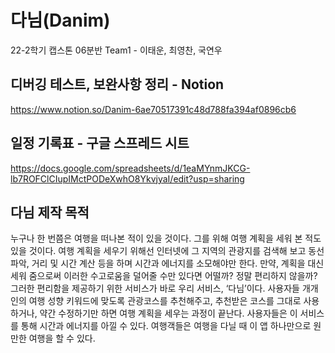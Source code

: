 # 다님(Danim)

22-2학기 캡스톤 06분반 Team1 - 이태운, 최영찬, 국연우

## 디버깅 테스트, 보완사항 정리 - Notion

https://www.notion.so/Danim-6ae70517391c48d788fa394af0896cb6

## 일정 기록표 - 구글 스프레드 시트

https://docs.google.com/spreadsheets/d/1eaMYnmJKCG-lb7ROFClCIupIMctPODeXwhO8YkvjyaI/edit?usp=sharing

## 다님 제작 목적

 누구나 한 번쯤은 여행을 떠나본 적이 있을 것이다. 그를 위해 여행 계획을 세워 본 적도 있을 것이다. 여행 계획을 세우기 위해선 인터넷에 그 지역의 관광지를 검색해 보고 동선 파악, 거리 및 시간 계산 등을 하며 시간과 에너지를 소모해야만 한다. 만약, 계획을 대신 세워 줌으로써 이러한 수고로움을 덜어줄 수만 있다면 어떨까? 정말 편리하지 않을까?
 그러한 편리함을 제공하기 위한 서비스가 바로 우리 서비스, ‘다님’이다. 사용자들 개개인의 여행 성향 키워드에 맞도록 관광코스를 추천해주고, 추천받은 코스를 그대로 사용하거나, 약간 수정하기만 하면 여행 계획을 세우는 과정이 끝난다. 사용자들은 이 서비스를 통해 시간과 에너지를 아낄 수 있다. 여행객들은 여행을 다닐 때 이 앱 하나만으로 원만한 여행을 할 수 있다.
 
## 
